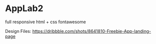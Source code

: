 # AppLab2

full responsive html + css fontawesome

Design Files: https://dribbble.com/shots/8641810-Freebie-App-landing-page
